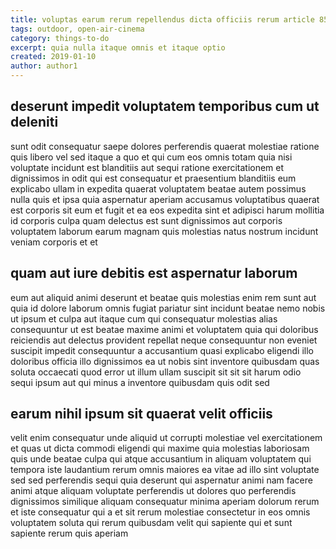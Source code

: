 ```yaml
---
title: voluptas earum rerum repellendus dicta officiis rerum article 853
tags: outdoor, open-air-cinema
category: things-to-do
excerpt: quia nulla itaque omnis et itaque optio
created: 2019-01-10
author: author1
---
```


## deserunt impedit voluptatem temporibus cum ut deleniti

sunt odit consequatur saepe dolores perferendis quaerat molestiae ratione quis libero vel sed itaque a quo et qui cum eos omnis totam quia nisi voluptate incidunt est blanditiis aut sequi ratione exercitationem et dignissimos in odit qui est consequatur et praesentium blanditiis eum explicabo ullam in expedita quaerat voluptatem beatae autem possimus nulla quis et ipsa quia aspernatur aperiam accusamus voluptatibus quaerat est corporis sit eum et fugit et ea eos expedita sint et adipisci harum mollitia id corporis culpa quam delectus est sunt dignissimos aut corporis voluptatem laborum earum magnam quis molestias natus nostrum incidunt veniam corporis et et

## quam aut iure debitis est aspernatur laborum

eum aut aliquid animi deserunt et beatae quis molestias enim rem sunt aut quia id dolore laborum omnis fugiat pariatur sint incidunt beatae nemo nobis ut ipsum et culpa aut itaque cum qui consequatur molestias alias consequuntur ut est beatae maxime animi et voluptatem quia qui doloribus reiciendis aut delectus provident repellat neque consequuntur non eveniet suscipit impedit consequuntur a accusantium quasi explicabo eligendi illo doloribus officia illo dignissimos ea ut nobis sint inventore quibusdam quas soluta occaecati quod error ut illum ullam suscipit sit sit sit harum odio sequi ipsum aut qui minus a inventore quibusdam quis odit sed

## earum nihil ipsum sit quaerat velit officiis

velit enim consequatur unde aliquid ut corrupti molestiae vel exercitationem et quas ut dicta commodi eligendi qui maxime quia molestias laboriosam quis unde beatae culpa qui atque accusantium in aliquam voluptatem qui tempora iste laudantium rerum omnis maiores ea vitae ad illo sint voluptate sed sed perferendis sequi quia deserunt qui aspernatur animi nam facere animi atque aliquam voluptate perferendis ut dolores quo perferendis dignissimos similique aliquam consequatur minima aperiam dolorum rerum et iste consequatur qui a et sit rerum molestiae consectetur in eos omnis voluptatem soluta qui rerum quibusdam velit qui sapiente qui et sunt sapiente rerum quis aperiam
